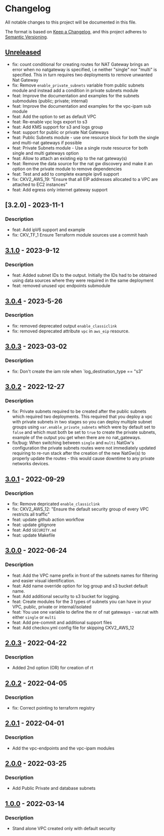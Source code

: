 # Changelog
All notable changes to this project will be documented in this file.

The format is based on [Keep a Changelog](https://keepachangelog.com/en/1.0.0/),
and this project adheres to [Semantic Versioning](https://semver.org/spec/v2.0.0.html).

## [Unreleased]
- fix: count conditional for creating routes for NAT Gateway brings an error when no natgateway is specified, i.e neither "single" nor "multi" is specified. This in turn requires two deployments to remove unwanted Nat Gateway
- fix: Remove `enable_private_subnets` variable from public subnets module and instead add a condition in private subnets module
- feat: Improve the documentation and examples for the subnets submodules (public; private; internal)
- feat: Improve the documentation and examples for the vpc-ipam sub module
- feat: Add the option to set as default VPC
- feat: Re-enable vpc logs export to s3
- feat: Add KMS support for s3 and logs group
- feat: support for public or private Nat Gateways
- feat: Public Subnets module - use one resource block for both the single and multi-nat gateways if possible
- feat: Private Subnets module - Use a single route resource for both single and multi gateways option
- feat: Allow to attach an existing eip to the nat gateway(s)
- feat: Remove the data source for the nat gw discovery and make it an option on the private module to remove dependencies
- feat: Test and add to complete example ipv6 support
- fix: CKV2_AWS_19: "Ensure that all EIP addresses allocated to a VPC are attached to EC2 instances"
- feat: Add egress only internet gateway support

## [3.2.0] - 2023-11-1
### Description
- feat: Add ipV6 support and example
- fix: CKV_TF_1 Ensure Terraform module sources use a commit hash

## [3.1.0] - 2023-9-12
### Description
- feat: Added subnet IDs to the output. Initially the IDs had to be obtained using data sources where they were required in the same deployment
- feat: removed unused vpc endpoints submodule

## [3.0.4] - 2023-5-26
### Description
- fix: removed deprecated output `enable_classiclink`
- fix: removed deprecated attribute `vpc` in `aws_eip` resource.

## [3.0.3] - 2023-03-02
### Description
- fix: Don't create the iam role when `log_destination_type == "s3"

## [3.0.2] - 2022-12-27
### Description
- fix: Private subnets required to be created after the public subnets which required two deployments. This required that you deploy a vpc with private subnets in two stages so you can deploy multiple subnet groups using `var.enable_private_subnets` which were by default set to `false` and which must both be set to `true` to create the private subnets, example of the output you get when there are no nat_gateways.
- fix/bug: When switching between `single` and `multi` NatGw's configuration the private subnets routes were not immediately updated requiring to re-run stack after the creation of the new NatGw(s) to properly update the routes - this would cause downtime to any private networks devices.

## [3.0.1] - 2022-09-29
### Description
- fix: Remove depricated `enable_classiclink`
- fix: CKV2_AWS_12: "Ensure the default security group of every VPC restricts all traffic"
- feat: update github action workflow
- feat: update gitignore
- feat: Add `SECURITY.md`
- feat: update Makefile

## [3.0.0] - 2022-06-24
### Description
- feat: Add the VPC name prefix in front of the subnets names for filtering and easier visual identification.
- feat: Add name override option for log group and s3 bucket default name.
- feat: Add additional security to s3 bucket for logging.
- feat: Create modules for the 3 types of subnets you can have in your VPC, public, private or internal/isolated
- feat: You use one variable to define the nr of nat gateways - var.nat with either `single` or `multi`
- feat: Add pre-commit and additional support files
- feat: Add checkov.yml config file for skipping CKV2_AWS_12

## [2.0.3] - 2022-04-22
### Description
- Added 2nd option (OR) for creation of rt

## [2.0.2] - 2022-04-05
### Description
- fix: Correct pointing to terraform registry

## [2.0.1] - 2022-04-01
### Description
- Add the vpc-endpoints and the vpc-ipam modules

## [2.0.0] - 2022-03-25
### Description
- Add Public Private and database subnets

## [1.0.0] - 2022-03-14
### Description
- Stand alone VPC created only with default security


[Unreleased]: https://github.com/boldlink/terraform-aws-vpc/compare/3.1.0...HEAD

[3.1.0]: https://github.com/boldlink/terraform-aws-vpc/releases/tag/3.1.0
[3.0.4]: https://github.com/boldlink/terraform-aws-vpc/releases/tag/3.0.4
[3.0.3]: https://github.com/boldlink/terraform-aws-vpc/releases/tag/3.0.3
[3.0.2]: https://github.com/boldlink/terraform-aws-vpc/releases/tag/3.0.2
[3.0.1]: https://github.com/boldlink/terraform-aws-vpc/releases/tag/3.0.1
[3.0.0]: https://github.com/boldlink/terraform-aws-vpc/releases/tag/3.0.0
[2.0.3]: https://github.com/boldlink/terraform-aws-vpc/releases/tag/2.0.3
[2.0.2]: https://github.com/boldlink/terraform-aws-vpc/releases/tag/2.0.2
[2.0.1]: https://github.com/boldlink/terraform-aws-vpc/releases/tag/2.0.1
[2.0.0]: https://github.com/boldlink/terraform-aws-vpc/releases/tag/2.0.0
[1.0.0]: https://github.com/boldlink/terraform-aws-vpc/releases/tag/1.0.0
